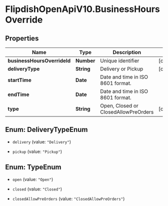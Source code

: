 # FlipdishOpenApiV10.BusinessHoursOverride

## Properties
Name | Type | Description | Notes
------------ | ------------- | ------------- | -------------
**businessHoursOverrideId** | **Number** | Unique identifier | [optional] 
**deliveryType** | **String** | Delivery or Pickup | [optional] 
**startTime** | **Date** | Date and time in ISO 8601 format. | 
**endTime** | **Date** | Date and time in ISO 8601 format. | 
**type** | **String** | Open, Closed or ClosedAllowPreOrders | [optional] 


<a name="DeliveryTypeEnum"></a>
## Enum: DeliveryTypeEnum


* `delivery` (value: `"Delivery"`)

* `pickup` (value: `"Pickup"`)




<a name="TypeEnum"></a>
## Enum: TypeEnum


* `open` (value: `"Open"`)

* `closed` (value: `"Closed"`)

* `closedAllowPreOrders` (value: `"ClosedAllowPreOrders"`)




